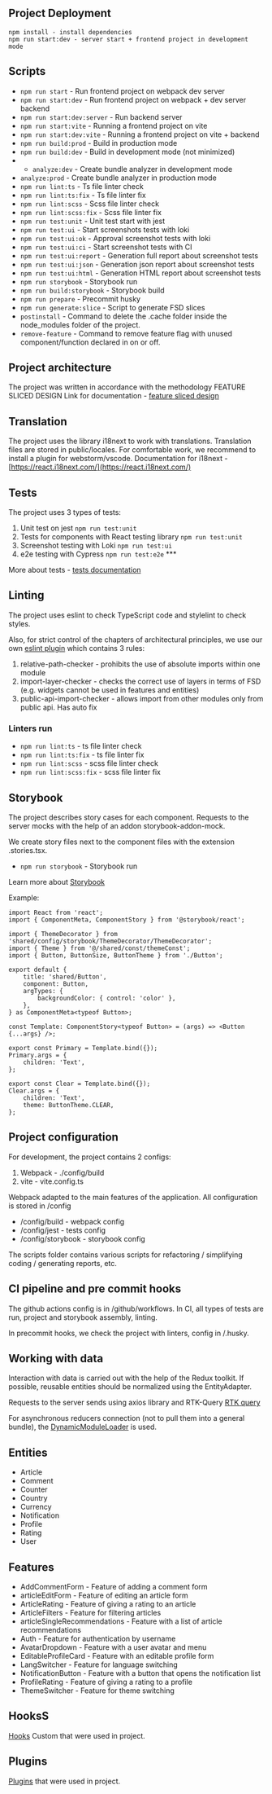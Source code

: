 ## Project Deployment

```
npm install - install dependencies
npm run start:dev - server start + frontend project in development mode
```

## Scripts

- `npm run start` - Run frontend project on webpack dev server
- `npm run start:dev` - Run frontend project on webpack + dev server backend
- `npm run start:dev:server` - Run backend server
- `npm run start:vite` - Running a frontend project on vite
- `npm run start:dev:vite` - Running a frontend project on vite + backend
- `npm run build:prod` - Build in production mode
- `npm run build:dev` - Build in development mode (not minimized)
- - `analyze:dev` - Create bundle analyzer in development mode
- `analyze:prod` - Create bundle analyzer in production mode
- `npm run lint:ts` -  Ts file linter check
- `npm run lint:ts:fix` - Ts file linter fix
- `npm run lint:scss` - Scss file linter check
- `npm run lint:scss:fix` - Scss file linter fix
- `npm run test:unit` - Unit test start with jest
- `npm run test:ui` - Start screenshots tests with loki
- `npm run test:ui:ok` - Approval screenshot tests with loki
- `npm run test:ui:ci` - Start screenshot tests with CI
- `npm run test:ui:report` - Generation full report about screenshot tests
- `npm run test:ui:json` - Generation json report about screenshot tests
- `npm run test:ui:html` - Generation HTML report about screenshot tests
- `npm run storybook` - Storybook run
- `npm run build:storybook` - Storybook build
- `npm run prepare` - Precommit husky
- `npm run generate:slice` - Script to generate FSD slices
- `postinstall` - Command to delete the .cache folder inside the node_modules folder of the project.
- `remove-feature` - Command to remove feature flag with unused component/function declared in on or off.

## Project architecture
The project was written in accordance with the methodology FEATURE SLICED DESIGN
Link for documentation - [feature sliced design](https://feature-sliced.design/docs/get-started/tutorial)

## Translation
The project uses the library i18next to work with translations. Translation files are stored in public/locales.
For comfortable work, we recommend to install a plugin for webstorm/vscode.
Documentation for i18next - [https://react.i18next.com/](https://react.i18next.com/)

## Tests

The project uses 3 types of tests:
1. Unit test on jest `npm run test:unit`
2. Tests for components with React testing library `npm run test:unit`
3. Screenshot testing with Loki `npm run test:ui`
4. e2e testing with Cypress `npm run test:e2e` ***

More about tests - [tests documentation](/docs/tests.md)

## Linting

The project uses eslint to check TypeScript code and stylelint to check styles.

Also, for strict control of the chapters of architectural principles, we use our own [eslint plugin](https://www.npmjs.com/package/eslint-plugin-authoring-project-plugin) which contains 3 rules:
1) relative-path-checker - prohibits the use of absolute imports within one module
2) import-layer-checker - checks the correct use of layers in terms of FSD
   (e.g. widgets cannot be used in features and entities)
3) public-api-import-checker - allows import from other modules only from public api. Has auto fix

### Linters run

- `npm run lint:ts` -  ts file linter check
- `npm run lint:ts:fix` - ts file linter fix
- `npm run lint:scss` - scss file linter check
- `npm run lint:scss:fix` - scss file linter fix

## Storybook

The project describes story cases for each component. Requests to the server mocks with the help of an addon storybook-addon-mock.

We create story files next to the component files with the extension .stories.tsx.

- `npm run storybook` - Storybook run

Learn more about [Storybook](/docs/storybook.md)

Example:

```tsx
import React from 'react';
import { ComponentMeta, ComponentStory } from '@storybook/react';

import { ThemeDecorator } from 'shared/config/storybook/ThemeDecorator/ThemeDecorator';
import { Theme } from '@/shared/const/themeConst';
import { Button, ButtonSize, ButtonTheme } from './Button';

export default {
    title: 'shared/Button',
    component: Button,
    argTypes: {
        backgroundColor: { control: 'color' },
    },
} as ComponentMeta<typeof Button>;

const Template: ComponentStory<typeof Button> = (args) => <Button {...args} />;

export const Primary = Template.bind({});
Primary.args = {
    children: 'Text',
};

export const Clear = Template.bind({});
Clear.args = {
    children: 'Text',
    theme: ButtonTheme.CLEAR,
};
```

## Project configuration

For development, the project contains 2 configs:
1. Webpack - ./config/build
2. vite - vite.config.ts

Webpack adapted to the main features of the application.
All configuration is stored in /config

- /config/build - webpack config
- /config/jest - tests config
- /config/storybook - storybook config

The scripts folder contains various scripts for refactoring / simplifying coding / generating reports, etc.

## CI pipeline and pre commit hooks

The github actions config is in /github/workflows. In CI, all types of tests are run, project and storybook assembly, linting.

In precommit hooks, we check the project with linters, config in /.husky.

## Working with data

Interaction with data is carried out with the help of the Redux toolkit.
If possible, reusable entities should be normalized using the EntityAdapter.

Requests to the server sends using axios library and RTK-Query [RTK query](/src/shared/api/rtkApi.ts)

For asynchronous reducers connection (not to pull them into a general bundle), the [DynamicModuleLoader](/src/shared/lib/DynamicModuleLoader/DynamicModuleLoader.tsx) is used.

## Entities

- Article
- Comment
- Counter
- Country
- Currency
- Notification
- Profile
- Rating
- User

## Features

- AddCommentForm - Feature of adding a comment form
- articleEditForm - Feature of editing an article form
- ArticleRating - Feature of giving a rating to an article
- ArticleFilters - Feature for filtering articles
- articleSingleRecommendations - Feature with a list of article recommendations
- Auth - Feature for authentication by username
- AvatarDropdown - Feature with a user avatar and menu
- EditableProfileCard - Feature with an editable profile form
- LangSwitcher - Feature for language switching
- NotificationButton - Feature with a button that opens the notification list
- ProfileRating - Feature of giving a rating to a profile
- ThemeSwitcher - Feature for theme switching

## HooksS

[Hooks](/docs/hooks.md) Custom that were used in project.

## Plugins

[Plugins](/docs/plugins.md) that were used in project.